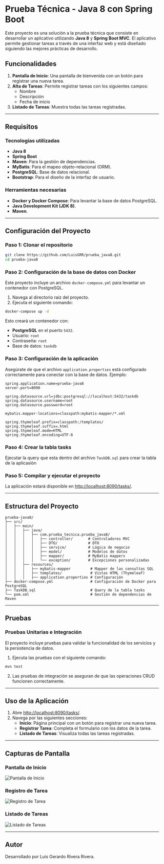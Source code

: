

# Prueba Técnica - Java 8 con Spring Boot

Este proyecto es una solución a la prueba técnica que consiste en desarrollar un aplicativo utilizando **Java 8** y **Spring Boot MVC**. El aplicativo permite gestionar tareas a través de una interfaz web y está diseñado siguiendo las mejores prácticas de desarrollo.

## Funcionalidades

1. **Pantalla de Inicio**: Una pantalla de bienvenida con un botón para registrar una nueva tarea.
2. **Alta de Tareas**: Permite registrar tareas con los siguientes campos:
   - Nombre
   - Descripción
   - Fecha de inicio
3. **Listado de Tareas**: Muestra todas las tareas registradas.

---

## Requisitos

### Tecnologías utilizadas
- **Java 8**
- **Spring Boot**
- **Maven**: Para la gestión de dependencias.
- **MyBatis**: Para el mapeo objeto-relacional (ORM).
- **PostgreSQL**: Base de datos relacional.
- **Bootstrap**: Para el diseño de la interfaz de usuario.

### Herramientas necesarias
- **Docker y Docker Compose**: Para levantar la base de datos PostgreSQL.
- **Java Development Kit (JDK 8)**.
- **Maven**.

---

## Configuración del Proyecto

### Paso 1: Clonar el repositorio

```bash
git clone https://github.com/LuisGRR/prueba_java8.git
cd prueba-java8
```

### Paso 2: Configuración de la base de datos con Docker

Este proyecto incluye un archivo `docker-compose.yml` para levantar un contenedor con PostgreSQL. 

1. Navega al directorio raíz del proyecto.
2. Ejecuta el siguiente comando:

```bash
docker-compose up -d
```

Esto creará un contenedor con:
- **PostgreSQL** en el puerto `5432`.
- Usuario: `root`
- Contraseña: `root`
- Base de datos: `taskdb`

### Paso 3: Configuración de la aplicación

Asegúrate de que el archivo `application.properties` está configurado correctamente para conectar con la base de datos. Ejemplo:

```properties
spring.application.name=prueba-java8
server.port=8090

spring.datasource.url=jdbc:postgresql://localhost:5432/taskdb
spring.datasource.username=root
spring.datasource.password=root

mybatis.mapper-locations=classpath:mybatis-mapper/*.xml

spring.thymeleaf.prefix=classpath:/templates/
spring.thymeleaf.suffix=.html
spring.thymeleaf.mode=HTML
spring.thymeleaf.encoding=UTF-8
```

### Paso 4: Crear la tabla tasks

Ejecutar la query que esta dentro del archivo `TaskDB.sql` para crear la tabla de la aplicasiòn 

### Paso 5: Compilar y ejecutar el proyecto

La aplicación estará disponible en [http://localhost:8090/tasks/](http://localhost:8090/tasks/).

---

## Estructura del Proyecto

```plaintext
prueba-java8/
├── src/
│   ├── main/
│   │   ├── java/
│   │   │   ├── com.prueba_tecnica.prueba_java8/
│   │   │   │   ├── controller/       # Controladores MVC
│   │   │   │   ├── DTO/              # DTO
│   │   │   │   ├── service/          # Lógica de negocio
│   │   │   │   ├── model/            # Modelos de datos
│   │   │   │   ├── mapper/           # MyBatis mappers
│   │   │   │   └── exception/        # Excepciones personalizadas
│   │   ├── resources/
│   │   │   ├── mybatis-mapper         # Mapper de las consultas SQL
│   │   │   ├── templates/             # Vistas HTML (Thymeleaf)
│   │   │   ├── application.properties # Configuración
├── docker-compose.yml                 # Configuración de Docker para PostgreSQL
├── TaskDB.sql                         # Query de la tabla tasks
└── pom.xml                            # Gestión de dependencias de Maven
```

---

## Pruebas

### Pruebas Unitarias e Integración

El proyecto incluye pruebas para validar la funcionalidad de los servicios y la persistencia de datos.

1. Ejecuta las pruebas con el siguiente comando:

```bash
mvn test
```

2. Las pruebas de integración se aseguran de que las operaciones CRUD funcionen correctamente.

---

## Uso de la Aplicación

1. Abre [http://localhost:8090/tasks/](http://localhost:8090/tasks/).
2. Navega por las siguientes secciones:
   - **Inicio**: Página principal con un botón para registrar una nueva tarea.
   - **Registrar Tarea**: Completa el formulario con los datos de la tarea.
   - **Listado de Tareas**: Visualiza todas las tareas registradas.

---

## Capturas de Pantalla

### Pantalla de Inicio
![Pantalla de Inicio](docs/home.png)

### Registro de Tarea
![Registro de Tarea](docs/register_task.png)

### Listado de Tareas
![Listado de Tareas](docs/task_list.png)

---

## Autor

Desarrollado por Luis Gerardo Rivera Rivera.